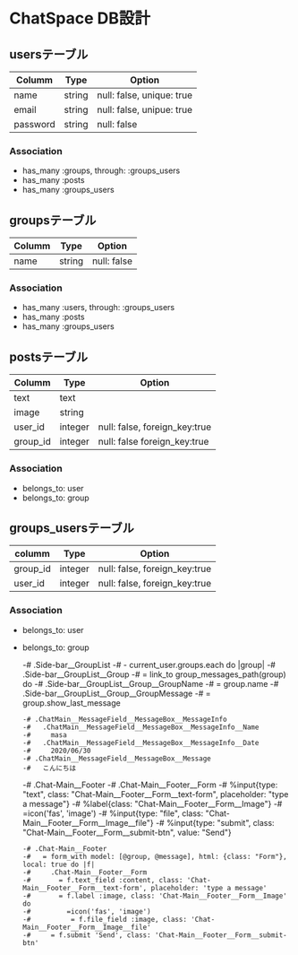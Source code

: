 # ChatSpace DB設計

## usersテーブル
|Columm|Type|Option| 
|------|----|------|
|name|string|null: false, unique: true|
|email|string|null: false, unipue: true|
|password|string|null: false|
### Association
- has_many :groups, through: :groups_users
- has_many :posts
- has_many :groups_users

## groupsテーブル
|Columm|Type|Option|
|------|----|------|
|name|string|null: false|
### Association
- has_many :users, through: :groups_users
- has_many :posts
- has_many :groups_users

## postsテーブル
|Columm|Type|Option|
|------|----|------|
|text|text||
|image|string||
|user_id|integer|null: false, foreign_key:true|
|group_id|integer|null: false foreign_key:true|
### Association
- belongs_to: user
- belongs_to: group

## groups_usersテーブル
|columm|Type|Option|
|------|----|------|
|group_id|integer|null: false, foreign_key:true|
|user_id|integer|null: false, foreign_key:true|
### Association
- belongs_to: user 
- belongs_to: group


  -# .Side-bar__GroupList
  -#   - current_user.groups.each do |group|
  -#     .Side-bar__GroupList__Group
  -#       = link_to group_messages_path(group) do
  -#         .Side-bar__GroupList__Group__GroupName
  -#           = group.name
  -#         .Side-bar__GroupList__Group__GroupMessage
  -#           = group.show_last_message



      -# .ChatMain__MessageField__MessageBox__MessageInfo
      -#   .ChatMain__MessageField__MessageBox__MessageInfo__Name
      -#     masa
      -#   .ChatMain__MessageField__MessageBox__MessageInfo__Date
      -#     2020/06/30
      -# .ChatMain__MessageField__MessageBox__Message
      -#   こんにちは

  -# .Chat-Main__Footer
  -#   .Chat-Main__Footer__Form
  -#     %input{type: "text", class: "Chat-Main__Footer__Form__text-form", placeholder: "type a message"}
  -#     %label{class: "Chat-Main__Footer__Form__Image"}
  -#       =icon('fas', 'image')
  -#       %input{type: "file", class: "Chat-Main__Footer__Form__Image__file"}
  -#   %input{type: "submit", class: "Chat-Main__Footer__Form__submit-btn", value: "Send"}

      -# .Chat-Main__Footer
      -#   = form_with model: [@group, @message], html: {class: "Form"}, local: true do |f|
      -#     .Chat-Main__Footer__Form
      -#       = f.text_field :content, class: 'Chat-Main__Footer__Form__text-form', placeholder: 'type a message'
      -#       = f.label :image, class: 'Chat-Main__Footer__Form__Image' do
      -#         =icon('fas', 'image')
      -#          = f.file_field :image, class: 'Chat-Main__Footer__Form__Image__file'
      -#     = f.submit 'Send', class: 'Chat-Main__Footer__Form__submit-btn'